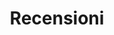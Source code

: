 ---
title: Recensioni
description: 'Libri, Giocattoli e viaggi etici e di qualità'
layout: reviews
permalink: /recensioni/index.html
---